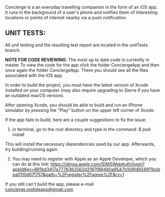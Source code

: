 Concierge is a an everyday travelling companion in the form of an iOS app. It runs in the background of a user's phone and notifies them of interesting locations or points of interest nearby via a push notification.

## UNIT TESTS:
All unit testing and the resulting test report are located in the unitTests branch.

**NOTE FOR CODE REVIEWING**: The most up to date code is currently in master To view the code for the app click the folder ConciergeApp and then once again the folder ConciergeApp. There you should see all the files associated with the iOS app. 

In order to build the project, you must have the latest version of Xcode installed on your computer (may also require upgrading to Sierra if you have an outdated macOS version).

After opening Xcode, you should be able to build and run an iPhone simulator by pressing the "Play" button on the upper left corner of Xcode.

If the app fails to build, here are a couple suggestions to fix the issue:

1) in terminal, go to the root directory and type in the command:
$ pod install

This will install the necessary dependencies used by our app. Afterwards, try building/running again.

2) You may need to register with Apple as an Apple Developer, which you can do at this link:
<https://idmsa.apple.com/IDMSWebAuth/login?appIdKey=891bd3417a7776362562d2197f89480a8547b108fd934911bcbea0110d07f757&path=%2Fregister%2Fagree%2F&rv=1>

If you still can't build the app, please e-mail concierge.mobileapp@gmail.com
